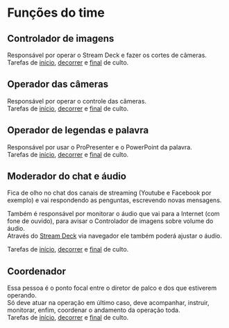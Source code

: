 # Funções do time

## Controlador de imagens
Responsável por operar o Stream Deck e fazer os cortes de câmeras.\
Tarefas de [início](../tarefas-inicio-de-culto/), 
[decorrer](../tarefas-durante-o-culto/controlador-de-imagens) e
[final](../tarefas-final-de-culto/#controlador-de-imagens) de culto.

## Operador das câmeras
Responsável por operar o controle das câmeras.\
Tarefas de [início](../tarefas-inicio-de-culto/), 
[decorrer](../tarefas-durante-o-culto/operador-de-cameras/) e
[final](../tarefas-final-de-culto/#operador-de-cameras) de culto.

## Operador de legendas e palavra
Responsável por usar o ProPresenter e o PowerPoint da palavra.\
Tarefas de [início](../tarefas-inicio-de-culto/), 
[decorrer](../tarefas-durante-o-culto/operador-de-legendas-e-palavra/) e
[final](../tarefas-final-de-culto/#operador-de-legendas-e-palavra) de culto.

## Moderador do chat e áudio
Fica de olho no chat dos canais de streaming (Youtube e Facebook por exemplo) e vai respondendo as penguntas, escrevendo novas mensagens.

Também é responsável por monitorar o áudio que vai para a Internet (com fone de ouvido), para avisar o Controlador de imagens sobre volume do áudio.\
Através do [Stream Deck](/ibcalvariotv/transmissao/equipamentos-e-programas/#stream-deck) via navegador ele também poderá ajustar o áudio.

Tarefas de [início](../tarefas-inicio-de-culto/), 
[decorrer](../tarefas-durante-o-culto/moderador-do-chat-e-audio/) e
[final](../tarefas-final-de-culto/#moderador-do-chat-e-audio) de culto.

## Coordenador
Essa pessoa é o ponto focal entre o diretor de palco e dos que estiverem operando.\
Só deve atuar na operação em último caso, deve acompanhar, instruir, monitorar, enfim, coordenar o andamento da operação toda.\
Tarefas de [início](../tarefas-inicio-de-culto/), 
[decorrer](../tarefas-durante-o-culto/#coordenador/) e
[final](../tarefas-final-de-culto/#coordenador) de culto.